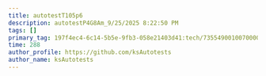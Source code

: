 ```yaml
---
title: autotestT105p6
description: autotestP4G8Am_9/25/2025 8:22:50 PM
tags: []
primary_tag: 197f4ec4-6c14-5b5e-9fb3-058e21403d41:tech/73554900100700000996/67838200100800006287
time: 288
author_profile: https://github.com/ksAutotests
author_name: ksAutotests
---
```

